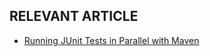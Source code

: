 ## RELEVANT ARTICLE

- [Running JUnit Tests in Parallel with Maven](https://www.baeldung.com/maven-junit-parallel-tests)
